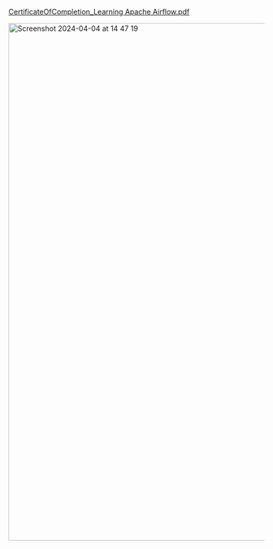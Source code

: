 [CertificateOfCompletion_Learning Apache Airflow.pdf](https://github.com/bhaskarnn9/ApacheSpark/files/14876440/CertificateOfCompletion_Learning.Apache.Airflow.pdf)


<img width="1018" alt="Screenshot 2024-04-04 at 14 47 19" src="https://github.com/bhaskarnn9/ApacheSpark/assets/28062775/f4cb9e03-4d20-484f-a22b-451011d28633">
